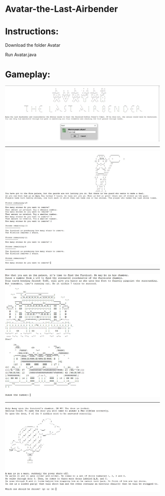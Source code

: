 # Avatar-the-Last-Airbender

# Instructions:

Download the folder Avatar
<p> </p>

Run Avatar.java

# Gameplay:
![Gameplay](avataropen.JPG?raw=true "")

-------------------------------------------------
![Gameplay](agnikai.JPG?raw=true "")

-------------------------------------------------
![Gameplay](guessing.JPG?raw=true "")

-------------------------------------------------
![Gameplay](balloon.JPG?raw=true "")
